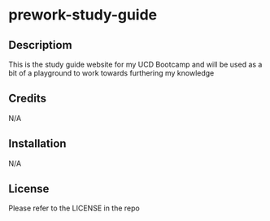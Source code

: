 # prework-study-guide
## Descriptiom
This is the study guide website for my UCD Bootcamp and will be used as a bit of a playground to work towards furthering my knowledge
## Credits
N/A
## Installation 
N/A 
## License 
Please refer to the LICENSE in the repo
